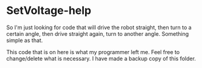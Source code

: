 # SetVoltage-help
So I'm just looking for code that will drive the robot straight, then turn to a certain angle, then drive straight again, turn to another angle.  Something simple as that.

This code that is on here is what my programmer left me.  Feel free to change/delete what is necessary.  I have made a backup copy of this folder.

